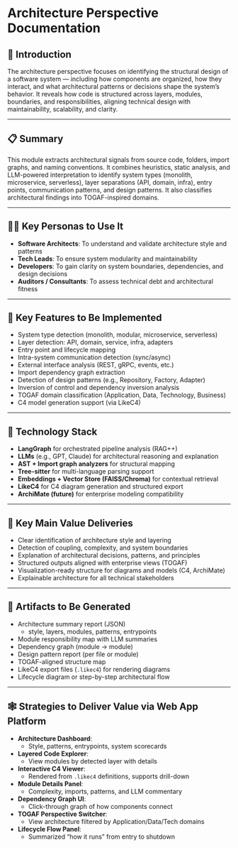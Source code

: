 # Architecture Perspective Documentation

## 📘 Introduction

The architecture perspective focuses on identifying the structural design of a software system — including how components are organized, how they interact, and what architectural patterns or decisions shape the system’s behavior. It reveals how code is structured across layers, modules, boundaries, and responsibilities, aligning technical design with maintainability, scalability, and clarity.

---

## 📋 Summary

This module extracts architectural signals from source code, folders, import graphs, and naming conventions. It combines heuristics, static analysis, and LLM-powered interpretation to identify system types (monolith, microservice, serverless), layer separations (API, domain, infra), entry points, communication patterns, and design patterns. It also classifies architectural findings into TOGAF-inspired domains.

---

## 🧑‍💼 Key Personas to Use It

- **Software Architects**: To understand and validate architecture style and patterns
- **Tech Leads**: To ensure system modularity and maintainability
- **Developers**: To gain clarity on system boundaries, dependencies, and design decisions
- **Auditors / Consultants**: To assess technical debt and architectural fitness

---

## 🌟 Key Features to Be Implemented

- System type detection (monolith, modular, microservice, serverless)
- Layer detection: API, domain, service, infra, adapters
- Entry point and lifecycle mapping
- Intra-system communication detection (sync/async)
- External interface analysis (REST, gRPC, events, etc.)
- Import dependency graph extraction
- Detection of design patterns (e.g., Repository, Factory, Adapter)
- Inversion of control and dependency inversion analysis
- TOGAF domain classification (Application, Data, Technology, Business)
- C4 model generation support (via LikeC4)

---

## 🧰 Technology Stack

- **LangGraph** for orchestrated pipeline analysis (RAG++)
- **LLMs** (e.g., GPT, Claude) for architectural reasoning and explanation
- **AST + Import graph analyzers** for structural mapping
- **Tree-sitter** for multi-language parsing support
- **Embeddings + Vector Store (FAISS/Chroma)** for contextual retrieval
- **LikeC4** for C4 diagram generation and structured export
- **ArchiMate (future)** for enterprise modeling compatibility

---

## 🎯 Key Main Value Deliveries

- Clear identification of architecture style and layering
- Detection of coupling, complexity, and system boundaries
- Explanation of architectural decisions, patterns, and principles
- Structured outputs aligned with enterprise views (TOGAF)
- Visualization-ready structure for diagrams and models (C4, ArchiMate)
- Explainable architecture for all technical stakeholders

---

## 🧾 Artifacts to Be Generated

- Architecture summary report (JSON)
  - style, layers, modules, patterns, entrypoints
- Module responsibility map with LLM summaries
- Dependency graph (module → module)
- Design pattern report (per file or module)
- TOGAF-aligned structure map
- LikeC4 export files (`.likec4`) for rendering diagrams
- Lifecycle diagram or step-by-step architectural flow

---

## 🕸️ Strategies to Deliver Value via Web App Platform

- **Architecture Dashboard**:
  - Style, patterns, entrypoints, system scorecards
- **Layered Code Explorer**:
  - View modules by detected layer with details
- **Interactive C4 Viewer**:
  - Rendered from `.likec4` definitions, supports drill-down
- **Module Details Panel**:
  - Complexity, imports, patterns, and LLM commentary
- **Dependency Graph UI**:
  - Click-through graph of how components connect
- **TOGAF Perspective Switcher**:
  - View architecture filtered by Application/Data/Tech domains
- **Lifecycle Flow Panel**:
  - Summarized “how it runs” from entry to shutdown